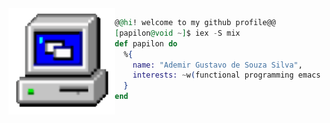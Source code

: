 <img align="left" height="170" src="computer.gif"/>

```elixir
@@hi! welcome to my github profile@@
[papilon@void ~]$ iex -S mix
def papilon do
  %{
    name: "Ademir Gustavo de Souza Silva",
    interests: ~w(functional programming emacs open source)
  }
end
``` 
